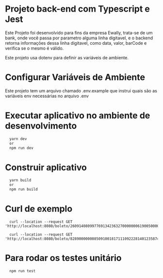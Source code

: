 # Projeto back-end com Typescript e Jest
Este Projeto foi desenvolvido para fins da empresa Ewally, trata-se de um bank, onde você passa por parametro alguma linha digitavel, e o backend retorna informações dessa linha digitavel, como data, valor, barCode e verifica se o mesmo é válido. 

Este projeto usa dotenv para definir as variáveis ​​de ambiente.

# Configurar Variáveis ​​de Ambiente
Este projeto tem um arquivo chamado .env.example que instrui quais são as variáveis ​​env necessárias no arquivo .env

# Executar aplicativo no ambiente de desenvolvimento
```bash
  yarn dev
  or
  npm run dev
```

# Construir aplicativo
```bash
  yarn build
  or
  npm run build
```

# Curl de exemplo

```ticket
  curl --location --request GET 'http://localhost:8080/boleto/26091408099776913423632700000006190050000019446'
```

```convenio
  curl --location --request GET 'http://localhost:8080/boleto/828900000008509100181711109222814012358741712157'
```

# Para rodar os testes unitário

```test
  npm run test
```